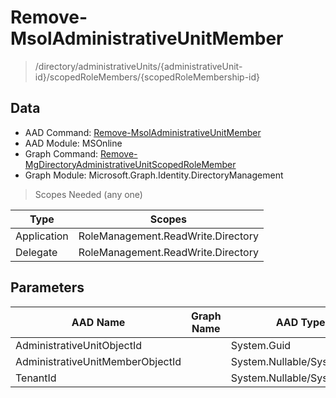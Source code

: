 # Remove-MsolAdministrativeUnitMember

> /directory/administrativeUnits/{administrativeUnit-id}/scopedRoleMembers/{scopedRoleMembership-id}

## Data

+ AAD Command: [Remove-MsolAdministrativeUnitMember](https://docs.microsoft.com/en-us/powershell/module/MSOnline/Remove-MsolAdministrativeUnitMember)
+ AAD Module: MSOnline
+ Graph Command: [Remove-MgDirectoryAdministrativeUnitScopedRoleMember](https://docs.microsoft.com/en-us/powershell/module/Microsoft.Graph.Identity.DirectoryManagement/Remove-MgDirectoryAdministrativeUnitScopedRoleMember)
+ Graph Module: Microsoft.Graph.Identity.DirectoryManagement

> Scopes Needed (any one)

|Type|Scopes|
|---|---|
|Application|RoleManagement.ReadWrite.Directory|
|Delegate|RoleManagement.ReadWrite.Directory|

## Parameters

|AAD Name|Graph Name|AAD Type|Graph Type|Infos|
|---|---|---|---|---|
|AdministrativeUnitObjectId||System.Guid|||
|AdministrativeUnitMemberObjectId||System.Nullable/System.Guid|||
|TenantId||System.Nullable/System.Guid|||

